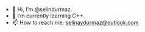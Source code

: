- 👋 Hi, I’m @selindurmaz.
- 🌱 I’m currently learning C++.
- 📫 How to reach me: selinaydurmaz@outlook.com

<!---
modernio/modernio is a ✨ special ✨ repository because its `README.md` (this file) appears on your GitHub profile.
You can click the Preview link to take a look at your changes.
--->

